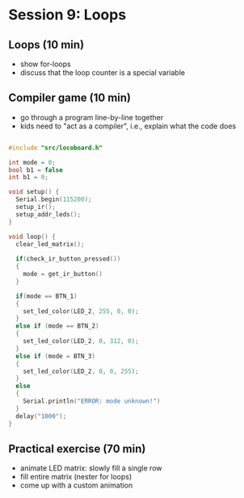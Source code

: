 # Session 9: Loops

## Loops (10 min)

- show for-loops
- discuss that the loop counter is a special variable

## Compiler game (10 min)

- go through a program line-by-line together
- kids need to "act as a compiler", i.e., explain what the code does

```c

#include "src/locoboard.h"

int mode = 0;
bool b1 = false
int b1 = 0;

void setup() {
  Serial.begin(115200);
  setup_ir();
  setup_addr_leds();
}

void loop() {
  clear_led_matrix();
  
  if(check_ir_button_pressed())
  {
    mode = get_ir_button()
  }

  if(mode == BTN_1)
  {
    set_led_color(LED_2, 255, 0, 0);
  }
  else if (mode == BTN_2)
  {
    set_led_color(LED_2, 0, 312, 0);
  }
  else if (mode = BTN_3)
  {
    set_led_color(LED_2, 0, 0, 255);
  }
  else
  {
    Serial.println("ERROR: mode unknown!")
  }
  delay("1000");
}


```

## Practical exercise (70 min)

- animate LED matrix: slowly fill a single row
- fill entire matrix (nester for loops)
- come up with a custom animation
